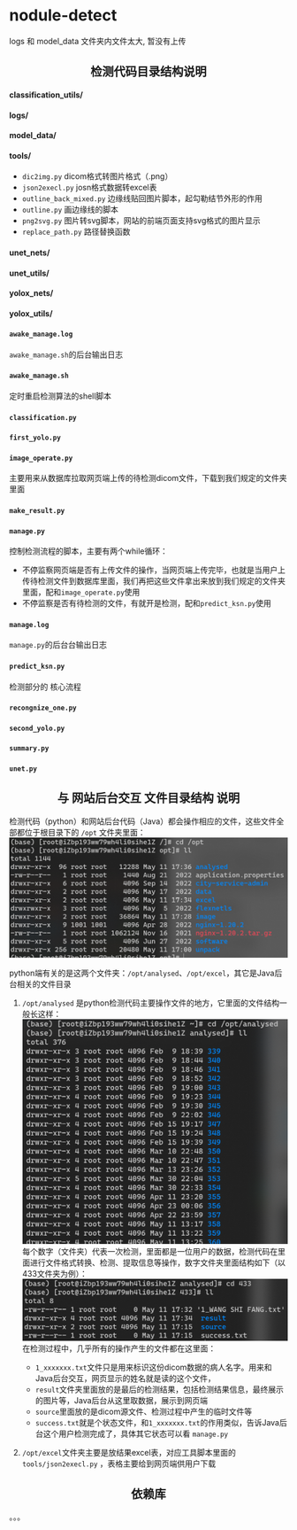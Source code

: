 # nodule-detect

logs 和 model_data 文件夹内文件太大, 暂没有上传

## <center> 检测代码目录结构说明

#### classification_utils/

#### logs/

#### model_data/

#### tools/

- `dic2img.py`
   dicom格式转图片格式（.png）
- `json2execl.py`
   josn格式数据转excel表
- `outline_back_mixed.py`
   边缘线贴回图片脚本，起勾勒结节外形的作用
- `outline.py`
   画边缘线的脚本
- `png2svg.py`
   图片转svg脚本，网站的前端页面支持svg格式的图片显示
- `replace_path.py`
   路径替换函数

#### unet_nets/

#### unet_utils/

#### yolox_nets/

#### yolox_utils/

#### `awake_manage.log`

`awake_manage.sh`的后台输出日志

#### `awake_manage.sh`

定时重启检测算法的shell脚本

#### `classification.py`

#### `first_yolo.py`

#### `image_operate.py`

主要用来从数据库拉取网页端上传的待检测dicom文件，下载到我们规定的文件夹里面

#### `make_result.py`

#### `manage.py`

控制检测流程的脚本，主要有两个while循环：

- 不停监察网页端是否有上传文件的操作，当网页端上传完毕，也就是当用户上传待检测文件到数据库里面，我们再把这些文件拿出来放到我们规定的文件夹里面，配和`image_operate.py`使用
- 不停监察是否有待检测的文件，有就开是检测，配和`predict_ksn.py`使用

#### `manage.log`

  `manage.py`的后台台输出日志

#### `predict_ksn.py`

检测部分的 核心流程

#### `recongnize_one.py`

#### `second_yolo.py`

#### `summary.py`

#### `unet.py`

## <center> 与 网站后台交互 文件目录结构 说明

检测代码（python）和网站后台代码（Java）都会操作相应的文件，这些文件全部都位于根目录下的 `/opt` 文件夹里面：
![opt](/readmefile/opt目录.png)

python端有关的是这两个文件夹：`/opt/analysed`、`/opt/excel`，其它是Java后台相关的文件目录

1. `/opt/analysed` 是python检测代码主要操作文件的地方，它里面的文件结构一般长这样：
![analysed](/readmefile/analysed.png)
每个数字（文件夹）代表一次检测，里面都是一位用户的数据，检测代码在里面进行文件格式转换、检测、提取信息等操作，数字文件夹里面结构如下（以433文件夹为例）：
![433](/readmefile/433.png)
在检测过程中，几乎所有的操作产生的文件都在这里面：

   - `1_xxxxxxx.txt`文件只是用来标识这份dicom数据的病人名字。用来和Java后台交互，网页显示的姓名就是读的这个文件，
   - `result`文件夹里面放的是最后的检测结果，包括检测结果信息，最终展示的图片等，Java后台从这里取数据，展示到网页端
   - `source`里面放的是dicom源文件、检测过程中产生的临时文件等
   - `success.txt`就是个状态文件，和`1_xxxxxxx.txt`的作用类似，告诉Java后台这个用户检测完成了，具体其它状态可以看 `manage.py`
2. `/opt/excel`文件夹主要是放结果excel表，对应工具脚本里面的 `tools/json2execl.py` ，表格主要给到网页端供用户下载


## <center> 依赖库

。。。
